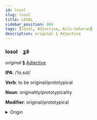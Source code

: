 ```yaml
---
id: losol
slug: losol
title: LOSOL
sidebar_position: 804
tags: [losol, Adjective, Nilo-Saharan]
description: original § Adjective
---
```


### losol&emsp;<span kind="abugida">ʓɐ͊</span>

*original* **§** [Adjective](../../tags/Adjective)

**IPA**: /ˈlɑ.sɑl/

**Verb**: to be original/prototypical

**Noun**: originality/prototypicality

**Modifier**: original/prototypical

<details>
    <summary>Origin</summary>
    Songhay lasal [lasal]<br/>
    <em>Nilo-Saharan Language Family</em>
</details>